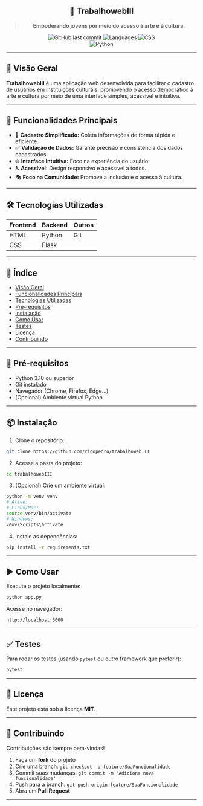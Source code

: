 <div align= "center">

## 🎨 **TrabalhowebIII** 

> **Empoderando jovens por meio do acesso à arte e à cultura.**

![GitHub last commit](https://img.shields.io/github/last-commit/rigopedro/trabalhowebIII?label=último%20commit) 
![Languages](https://img.shields.io/github/languages/count/rigopedro/trabalhowebIII?label=linguagens) 
![CSS](https://img.shields.io/badge/css-47.7%25-blue)  
![Python](https://img.shields.io/badge/Python-3.10+-blue?logo=python&logoColor=white)

</div>

---

## 🚀 **Visão Geral**

**TrabalhowebIII** é uma aplicação web desenvolvida para facilitar o cadastro de usuários em instituições culturais, promovendo o acesso democrático à arte e cultura por meio de uma interface simples, acessível e intuitiva.

---

## 🎯 **Funcionalidades Principais**

- 🎨 **Cadastro Simplificado:** Coleta informações de forma rápida e eficiente.
- ✅ **Validação de Dados:** Garante precisão e consistência dos dados cadastrados.
- 🌐 **Interface Intuitiva:** Foco na experiência do usuário.
- ♿ **Acessível:** Design responsivo e acessível a todos.
- 🎭 **Foco na Comunidade:** Promove a inclusão e o acesso à cultura.

---

## 🛠️ **Tecnologias Utilizadas**

| Frontend | Backend | Outros |
| -------- | ------- | ------ |
| HTML     | Python  | Git    |
| CSS      | Flask   |        |

---

## 📜 **Índice**

- [Visão Geral](#-visão-geral)
- [Funcionalidades Principais](#-funcionalidades-principais)
- [Tecnologias Utilizadas](#-tecnologias-utilizadas)
- [Pré-requisitos](#-pré-requisitos)
- [Instalação](#-instalação)
- [Como Usar](#-como-usar)
- [Testes](#-testes)
- [Licença](#-licença)
- [Contribuindo](#-contribuindo)

---

## 🔧 **Pré-requisitos**

- Python 3.10 ou superior
- Git instalado
- Navegador (Chrome, Firefox, Edge...)
- (Opcional) Ambiente virtual Python

---

## 📦 **Instalação**

1. Clone o repositório:

```bash
git clone https://github.com/rigopedro/trabalhowebIII
```

2. Acesse a pasta do projeto:

```bash
cd trabalhowebIII
```

3. (Opcional) Crie um ambiente virtual:

```bash
python -m venv venv
# Ative:
# Linux/Mac:
source venv/bin/activate
# Windows:
venv\Scripts\activate
```

4. Instale as dependências:

```bash
pip install -r requirements.txt
```

---

## ▶️ **Como Usar**

Execute o projeto localmente:

```bash
python app.py
```

Acesse no navegador:

```
http://localhost:5000
```

---

## ✅ **Testes**

Para rodar os testes (usando `pytest` ou outro framework que preferir):

```bash
pytest
```

---

## 📄 **Licença**

Este projeto está sob a licença **MIT**.

---

## 🤝 **Contribuindo**

Contribuições são sempre bem-vindas!

1. Faça um **fork** do projeto
2. Crie uma branch: `git checkout -b feature/SuaFuncionalidade`
3. Commit suas mudanças: `git commit -m 'Adiciona nova funcionalidade'`
4. Push para a branch: `git push origin feature/SuaFuncionalidade`
5. Abra um **Pull Request**

---